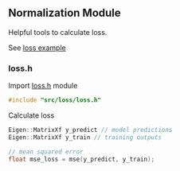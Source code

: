 ## Normalization Module
Helpful tools to calculate loss.

See [loss example](../../examples/loss/main.cpp)

### loss.h
Import [loss.h](./loss.h) module
``` cpp
#include "src/loss/loss.h"
```
Calculate loss
```cpp
Eigen::MatrixXf y_predict // model predictions
Eigen::MatrixXf y_train // training outputs

// mean squared error
float mse_loss = mse(y_predict, y_train);
```